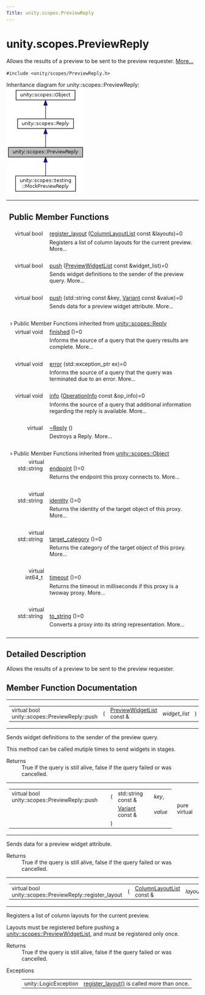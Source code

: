 ```yaml
---
Title: unity.scopes.PreviewReply
---
```


# unity.scopes.PreviewReply

<p>Allows the results of a preview to be sent to the preview requester.  
<a href="#details">More...</a></p>
<p><code>#include &lt;unity/scopes/PreviewReply.h&gt;</code></p>
Inheritance diagram for unity::scopes::PreviewReply:
<img src="../../../media/classunity_1_1scopes_1_1_preview_reply__inherit__graph.png" border="0" alt="Inheritance graph"/>
<table class="memberdecls">
<tr class="heading"><td colspan="2"><h2 class="groupheader">
Public Member Functions</h2></td></tr>
<tr class="memitem:a16a757d821bd3792d1a69112b1f13964"><td class="memItemLeft" align="right" valign="top">virtual bool&#160;</td><td class="memItemRight" valign="bottom"><a class="el" href="#a16a757d821bd3792d1a69112b1f13964">register_layout</a> (<a class="el" href="unity.scopes.md#a5b970e3c73bf25548398b32e79b2224d">ColumnLayoutList</a> const &amp;layouts)=0</td></tr>
<tr class="memdesc:a16a757d821bd3792d1a69112b1f13964"><td class="mdescLeft">&#160;</td><td class="mdescRight">Registers a list of column layouts for the current preview.  More...<br /></td></tr>
<tr class="separator:a16a757d821bd3792d1a69112b1f13964"><td class="memSeparator" colspan="2">&#160;</td></tr>
<tr class="memitem:a9fc593618b83ec444fb6c9b2b298764a"><td class="memItemLeft" align="right" valign="top">virtual bool&#160;</td><td class="memItemRight" valign="bottom"><a class="el" href="#a9fc593618b83ec444fb6c9b2b298764a">push</a> (<a class="el" href="unity.scopes.md#aed3b7b1daf2e49d0a820ef931caa792d">PreviewWidgetList</a> const &amp;widget_list)=0</td></tr>
<tr class="memdesc:a9fc593618b83ec444fb6c9b2b298764a"><td class="mdescLeft">&#160;</td><td class="mdescRight">Sends widget definitions to the sender of the preview query.  More...<br /></td></tr>
<tr class="separator:a9fc593618b83ec444fb6c9b2b298764a"><td class="memSeparator" colspan="2">&#160;</td></tr>
<tr class="memitem:a8697306bc56dc29bb005d988841f0c8e"><td class="memItemLeft" align="right" valign="top">virtual bool&#160;</td><td class="memItemRight" valign="bottom"><a class="el" href="#a8697306bc56dc29bb005d988841f0c8e">push</a> (std::string const &amp;key, <a class="el" href="unity.scopes.Variant.md">Variant</a> const &amp;value)=0</td></tr>
<tr class="memdesc:a8697306bc56dc29bb005d988841f0c8e"><td class="mdescLeft">&#160;</td><td class="mdescRight">Sends data for a preview widget attribute.  More...<br /></td></tr>
<tr class="separator:a8697306bc56dc29bb005d988841f0c8e"><td class="memSeparator" colspan="2">&#160;</td></tr>
<tr class="inherit_header pub_methods_classunity_1_1scopes_1_1_reply"><td colspan="2" onclick="javascript:toggleInherit('pub_methods_classunity_1_1scopes_1_1_reply')"><img src="../../../media/closed.png" alt="-"/>&#160;Public Member Functions inherited from <a class="el" href="unity.scopes.Reply.md">unity::scopes::Reply</a></td></tr>
<tr class="memitem:a9ca653d5d7f7c97a781bc362f2af7749 inherit pub_methods_classunity_1_1scopes_1_1_reply"><td class="memItemLeft" align="right" valign="top">virtual void&#160;</td><td class="memItemRight" valign="bottom"><a class="el" href="unity.scopes.Reply.md#a9ca653d5d7f7c97a781bc362f2af7749">finished</a> ()=0</td></tr>
<tr class="memdesc:a9ca653d5d7f7c97a781bc362f2af7749 inherit pub_methods_classunity_1_1scopes_1_1_reply"><td class="mdescLeft">&#160;</td><td class="mdescRight">Informs the source of a query that the query results are complete.  More...<br /></td></tr>
<tr class="separator:a9ca653d5d7f7c97a781bc362f2af7749 inherit pub_methods_classunity_1_1scopes_1_1_reply"><td class="memSeparator" colspan="2">&#160;</td></tr>
<tr class="memitem:a526c9cbb11f896210835fb3420324ba8 inherit pub_methods_classunity_1_1scopes_1_1_reply"><td class="memItemLeft" align="right" valign="top">virtual void&#160;</td><td class="memItemRight" valign="bottom"><a class="el" href="unity.scopes.Reply.md#a526c9cbb11f896210835fb3420324ba8">error</a> (std::exception_ptr ex)=0</td></tr>
<tr class="memdesc:a526c9cbb11f896210835fb3420324ba8 inherit pub_methods_classunity_1_1scopes_1_1_reply"><td class="mdescLeft">&#160;</td><td class="mdescRight">Informs the source of a query that the query was terminated due to an error.  More...<br /></td></tr>
<tr class="separator:a526c9cbb11f896210835fb3420324ba8 inherit pub_methods_classunity_1_1scopes_1_1_reply"><td class="memSeparator" colspan="2">&#160;</td></tr>
<tr class="memitem:af35cbaba152e4919306f32b06bd81029 inherit pub_methods_classunity_1_1scopes_1_1_reply"><td class="memItemLeft" align="right" valign="top">virtual void&#160;</td><td class="memItemRight" valign="bottom"><a class="el" href="unity.scopes.Reply.md#af35cbaba152e4919306f32b06bd81029">info</a> (<a class="el" href="unity.scopes.OperationInfo.md">OperationInfo</a> const &amp;op_info)=0</td></tr>
<tr class="memdesc:af35cbaba152e4919306f32b06bd81029 inherit pub_methods_classunity_1_1scopes_1_1_reply"><td class="mdescLeft">&#160;</td><td class="mdescRight">Informs the source of a query that additional information regarding the reply is available.  More...<br /></td></tr>
<tr class="separator:af35cbaba152e4919306f32b06bd81029 inherit pub_methods_classunity_1_1scopes_1_1_reply"><td class="memSeparator" colspan="2">&#160;</td></tr>
<tr class="memitem:a9f0cfeeee75a27e111ebd955523e1bb0 inherit pub_methods_classunity_1_1scopes_1_1_reply"><td class="memItemLeft" align="right" valign="top">virtual&#160;</td><td class="memItemRight" valign="bottom"><a class="el" href="unity.scopes.Reply.md#a9f0cfeeee75a27e111ebd955523e1bb0">~Reply</a> ()</td></tr>
<tr class="memdesc:a9f0cfeeee75a27e111ebd955523e1bb0 inherit pub_methods_classunity_1_1scopes_1_1_reply"><td class="mdescLeft">&#160;</td><td class="mdescRight">Destroys a Reply.  More...<br /></td></tr>
<tr class="separator:a9f0cfeeee75a27e111ebd955523e1bb0 inherit pub_methods_classunity_1_1scopes_1_1_reply"><td class="memSeparator" colspan="2">&#160;</td></tr>
<tr class="inherit_header pub_methods_classunity_1_1scopes_1_1_object"><td colspan="2" onclick="javascript:toggleInherit('pub_methods_classunity_1_1scopes_1_1_object')"><img src="../../../media/closed.png" alt="-"/>&#160;Public Member Functions inherited from <a class="el" href="unity.scopes.Object.md">unity::scopes::Object</a></td></tr>
<tr class="memitem:ad7618cc9d878c40b389361d4acd473ae inherit pub_methods_classunity_1_1scopes_1_1_object"><td class="memItemLeft" align="right" valign="top">virtual std::string&#160;</td><td class="memItemRight" valign="bottom"><a class="el" href="unity.scopes.Object.md#ad7618cc9d878c40b389361d4acd473ae">endpoint</a> ()=0</td></tr>
<tr class="memdesc:ad7618cc9d878c40b389361d4acd473ae inherit pub_methods_classunity_1_1scopes_1_1_object"><td class="mdescLeft">&#160;</td><td class="mdescRight">Returns the endpoint this proxy connects to.  More...<br /></td></tr>
<tr class="separator:ad7618cc9d878c40b389361d4acd473ae inherit pub_methods_classunity_1_1scopes_1_1_object"><td class="memSeparator" colspan="2">&#160;</td></tr>
<tr class="memitem:a1b55aea886f0a68cb8a578f7ee0b1cfd inherit pub_methods_classunity_1_1scopes_1_1_object"><td class="memItemLeft" align="right" valign="top">virtual std::string&#160;</td><td class="memItemRight" valign="bottom"><a class="el" href="unity.scopes.Object.md#a1b55aea886f0a68cb8a578f7ee0b1cfd">identity</a> ()=0</td></tr>
<tr class="memdesc:a1b55aea886f0a68cb8a578f7ee0b1cfd inherit pub_methods_classunity_1_1scopes_1_1_object"><td class="mdescLeft">&#160;</td><td class="mdescRight">Returns the identity of the target object of this proxy.  More...<br /></td></tr>
<tr class="separator:a1b55aea886f0a68cb8a578f7ee0b1cfd inherit pub_methods_classunity_1_1scopes_1_1_object"><td class="memSeparator" colspan="2">&#160;</td></tr>
<tr class="memitem:a40a997516629df3dacca9742dbddd6cb inherit pub_methods_classunity_1_1scopes_1_1_object"><td class="memItemLeft" align="right" valign="top">virtual std::string&#160;</td><td class="memItemRight" valign="bottom"><a class="el" href="unity.scopes.Object.md#a40a997516629df3dacca9742dbddd6cb">target_category</a> ()=0</td></tr>
<tr class="memdesc:a40a997516629df3dacca9742dbddd6cb inherit pub_methods_classunity_1_1scopes_1_1_object"><td class="mdescLeft">&#160;</td><td class="mdescRight">Returns the category of the target object of this proxy.  More...<br /></td></tr>
<tr class="separator:a40a997516629df3dacca9742dbddd6cb inherit pub_methods_classunity_1_1scopes_1_1_object"><td class="memSeparator" colspan="2">&#160;</td></tr>
<tr class="memitem:a41d9839f1e3cbcd6d8baee0736feccab inherit pub_methods_classunity_1_1scopes_1_1_object"><td class="memItemLeft" align="right" valign="top">virtual int64_t&#160;</td><td class="memItemRight" valign="bottom"><a class="el" href="unity.scopes.Object.md#a41d9839f1e3cbcd6d8baee0736feccab">timeout</a> ()=0</td></tr>
<tr class="memdesc:a41d9839f1e3cbcd6d8baee0736feccab inherit pub_methods_classunity_1_1scopes_1_1_object"><td class="mdescLeft">&#160;</td><td class="mdescRight">Returns the timeout in milliseconds if this proxy is a twoway proxy.  More...<br /></td></tr>
<tr class="separator:a41d9839f1e3cbcd6d8baee0736feccab inherit pub_methods_classunity_1_1scopes_1_1_object"><td class="memSeparator" colspan="2">&#160;</td></tr>
<tr class="memitem:a9ae27e1f30dc755abcd796a1e8a25150 inherit pub_methods_classunity_1_1scopes_1_1_object"><td class="memItemLeft" align="right" valign="top">virtual std::string&#160;</td><td class="memItemRight" valign="bottom"><a class="el" href="unity.scopes.Object.md#a9ae27e1f30dc755abcd796a1e8a25150">to_string</a> ()=0</td></tr>
<tr class="memdesc:a9ae27e1f30dc755abcd796a1e8a25150 inherit pub_methods_classunity_1_1scopes_1_1_object"><td class="mdescLeft">&#160;</td><td class="mdescRight">Converts a proxy into its string representation.  More...<br /></td></tr>
<tr class="separator:a9ae27e1f30dc755abcd796a1e8a25150 inherit pub_methods_classunity_1_1scopes_1_1_object"><td class="memSeparator" colspan="2">&#160;</td></tr>
</table>
<a name="details" id="details"></a><h2 class="groupheader">Detailed Description</h2>
<p>Allows the results of a preview to be sent to the preview requester. </p>
<h2 class="groupheader">Member Function Documentation</h2>
<table class="mlabels">
<tr>
<td class="mlabels-left">
<table class="memname">
<tr>
<td class="memname">virtual bool unity::scopes::PreviewReply::push </td>
<td>(</td>
<td class="paramtype"><a class="el" href="unity.scopes.md#aed3b7b1daf2e49d0a820ef931caa792d">PreviewWidgetList</a> const &amp;&#160;</td>
<td class="paramname"><em>widget_list</em></td><td>)</td>
<td></td>
</tr>
</table>
</td>
<td class="mlabels-right">
<span class="mlabels"><span class="mlabel">pure virtual</span></span>  </td>
</tr>
</table>
<p>Sends widget definitions to the sender of the preview query. </p>
<p>This method can be called mutiple times to send widgets in stages. </p><dl class="section return"><dt>Returns</dt><dd>True if the query is still alive, false if the query failed or was cancelled. </dd></dl>
<table class="mlabels">
<tr>
<td class="mlabels-left">
<table class="memname">
<tr>
<td class="memname">virtual bool unity::scopes::PreviewReply::push </td>
<td>(</td>
<td class="paramtype">std::string const &amp;&#160;</td>
<td class="paramname"><em>key</em>, </td>
</tr>
<tr>
<td class="paramkey"></td>
<td></td>
<td class="paramtype"><a class="el" href="unity.scopes.Variant.md">Variant</a> const &amp;&#160;</td>
<td class="paramname"><em>value</em>&#160;</td>
</tr>
<tr>
<td></td>
<td>)</td>
<td></td><td></td>
</tr>
</table>
</td>
<td class="mlabels-right">
<span class="mlabels"><span class="mlabel">pure virtual</span></span>  </td>
</tr>
</table>
<p>Sends data for a preview widget attribute. </p>
<dl class="section return"><dt>Returns</dt><dd>True if the query is still alive, false if the query failed or was cancelled. </dd></dl>
<table class="mlabels">
<tr>
<td class="mlabels-left">
<table class="memname">
<tr>
<td class="memname">virtual bool unity::scopes::PreviewReply::register_layout </td>
<td>(</td>
<td class="paramtype"><a class="el" href="unity.scopes.md#a5b970e3c73bf25548398b32e79b2224d">ColumnLayoutList</a> const &amp;&#160;</td>
<td class="paramname"><em>layouts</em></td><td>)</td>
<td></td>
</tr>
</table>
</td>
<td class="mlabels-right">
<span class="mlabels"><span class="mlabel">pure virtual</span></span>  </td>
</tr>
</table>
<p>Registers a list of column layouts for the current preview. </p>
<p>Layouts must be registered before pushing a <a class="el" href="unity.scopes.md#aed3b7b1daf2e49d0a820ef931caa792d" title="List of preview widgets (see unity::scopes::PreviewWidget) ">unity::scopes::PreviewWidgetList</a>, and must be registered only once. </p><dl class="section return"><dt>Returns</dt><dd>True if the query is still alive, false if the query failed or was cancelled. </dd></dl>
<dl class="exception"><dt>Exceptions</dt><dd>
<table class="exception">
<tr><td class="paramname">unity::LogicException</td><td><a class="el" href="#a16a757d821bd3792d1a69112b1f13964" title="Registers a list of column layouts for the current preview. ">register_layout()</a> is called more than once. </td></tr>
</table>
</dd>
</dl>
